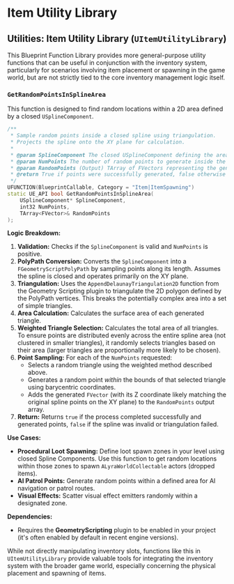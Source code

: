 # Item Utility Library

## Utilities: Item Utility Library (`UItemUtilityLibrary`)

This Blueprint Function Library provides more general-purpose utility functions that can be useful in conjunction with the inventory system, particularly for scenarios involving item placement or spawning in the game world, but are not strictly tied to the core inventory management logic itself.

### `GetRandomPointsInSplineArea`

This function is designed to find random locations within a 2D area defined by a closed `USplineComponent`.

```cpp
/**
 * Sample random points inside a closed spline using triangulation.
 * Projects the spline onto the XY plane for calculation.
 *
 * @param SplineComponent The closed USplineComponent defining the area boundary.
 * @param NumPoints The number of random points to generate inside the area.
 * @param RandomPoints (Output) TArray of FVectors representing the generated points (Z coordinate will match the spline's points).
 * @return True if points were successfully generated, false otherwise (e.g., invalid spline, not enough points to triangulate).
 */
UFUNCTION(BlueprintCallable, Category = "Item|ItemSpawning")
static UE_API bool GetRandomPointsInSplineArea(
    USplineComponent* SplineComponent,
    int32 NumPoints,
    TArray<FVector>& RandomPoints
);
```

**Logic Breakdown:**

1. **Validation:** Checks if the `SplineComponent` is valid and `NumPoints` is positive.
2. **PolyPath Conversion:** Converts the `SplineComponent` into a `FGeometryScriptPolyPath` by sampling points along its length. Assumes the spline is closed and operates primarily on the XY plane.
3. **Triangulation:** Uses the `AppendDelaunayTriangulation2D` function from the Geometry Scripting plugin to triangulate the 2D polygon defined by the PolyPath vertices. This breaks the potentially complex area into a set of simple triangles.
4. **Area Calculation:** Calculates the surface area of each generated triangle.
5. **Weighted Triangle Selection:** Calculates the total area of all triangles. To ensure points are distributed evenly across the entire spline area (not clustered in smaller triangles), it randomly selects triangles based on their area (larger triangles are proportionally more likely to be chosen).
6. **Point Sampling:** For each of the `NumPoints` requested:
   * Selects a random triangle using the weighted method described above.
   * Generates a random point _within_ the bounds of that selected triangle using barycentric coordinates.
   * Adds the generated `FVector` (with its Z coordinate likely matching the original spline points on the XY plane) to the `RandomPoints` output array.
7. **Return:** Returns `true` if the process completed successfully and generated points, `false` if the spline was invalid or triangulation failed.

**Use Cases:**

* **Procedural Loot Spawning:** Define loot spawn zones in your level using closed Spline Components. Use this function to get random locations within those zones to spawn `ALyraWorldCollectable` actors (dropped items).
* **AI Patrol Points:** Generate random points within a defined area for AI navigation or patrol routes.
* **Visual Effects:** Scatter visual effect emitters randomly within a designated zone.

**Dependencies:**

* Requires the **GeometryScripting** plugin to be enabled in your project (it's often enabled by default in recent engine versions).

While not directly manipulating inventory slots, functions like this in `UItemUtilityLibrary` provide valuable tools for integrating the inventory system with the broader game world, especially concerning the physical placement and spawning of items.
